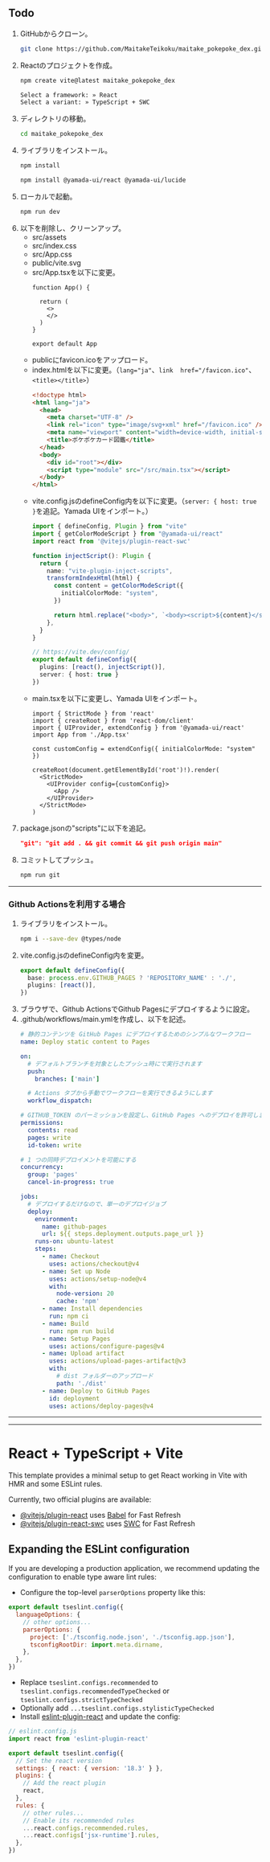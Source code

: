 ## Todo
1. GitHubからクローン。
    ```bash
    git clone https://github.com/MaitakeTeikoku/maitake_pokepoke_dex.git
    ```
1. Reactのプロジェクトを作成。
    ```bash
    npm create vite@latest maitake_pokepoke_dex
    ```
    ```bash
    Select a framework: » React
    Select a variant: » TypeScript + SWC
    ```
1. ディレクトリの移動。
    ```bash
    cd maitake_pokepoke_dex
    ```
1. ライブラリをインストール。
    ```bash
    npm install
    ```
    ```bash
    npm install @yamada-ui/react @yamada-ui/lucide
    ```
1. ローカルで起動。
    ```bash
    npm run dev
    ```
1. 以下を削除し、クリーンアップ。
    - src/assets
    - src/index.css
    - src/App.css
    - public/vite.svg
    - src/App.tsxを以下に変更。
        ```tsx
        function App() {

          return (
            <>
            </>
          )
        }

        export default App
        ```
    - publicにfavicon.icoをアップロード。
    - index.htmlを以下に変更。（`lang="ja"`、`link  href="/favicon.ico"`、`<title></title>`）
        ```html
        <!doctype html>
        <html lang="ja">
          <head>
            <meta charset="UTF-8" />
            <link rel="icon" type="image/svg+xml" href="/favicon.ico" />
            <meta name="viewport" content="width=device-width, initial-scale=1.0" />
            <title>ポケポケカード図鑑</title>
          </head>
          <body>
            <div id="root"></div>
            <script type="module" src="/src/main.tsx"></script>
          </body>
        </html>
        ```
    - vite.config.jsのdefineConfig内を以下に変更。（`server: { host: true }`を追記。Yamada UIをインポート。）
        ```ts
        import { defineConfig, Plugin } from "vite"
        import { getColorModeScript } from "@yamada-ui/react"
        import react from '@vitejs/plugin-react-swc'

        function injectScript(): Plugin {
          return {
            name: "vite-plugin-inject-scripts",
            transformIndexHtml(html) {
              const content = getColorModeScript({
                initialColorMode: "system",
              })

              return html.replace("<body>", `<body><script>${content}</script>`)
            },
          }
        }

        // https://vite.dev/config/
        export default defineConfig({
          plugins: [react(), injectScript()],
          server: { host: true }
        })
        ```
    - main.tsxを以下に変更し、Yamada UIをインポート。
        ```tsx
        import { StrictMode } from 'react'
        import { createRoot } from 'react-dom/client'
        import { UIProvider, extendConfig } from '@yamada-ui/react'
        import App from './App.tsx'

        const customConfig = extendConfig({ initialColorMode: "system" })

        createRoot(document.getElementById('root')!).render(
          <StrictMode>
            <UIProvider config={customConfig}>
              <App />
            </UIProvider>
          </StrictMode>
        )
        ```
1. package.jsonの"scripts"に以下を追記。
    ```json
    "git": "git add . && git commit && git push origin main"
    ```
1. コミットしてプッシュ。
    ```bash
    npm run git
    ```

---
### Github Actionsを利用する場合
1. ライブラリをインストール。
    ```bash
    npm i --save-dev @types/node
    ```
1. vite.config.jsのdefineConfig内を変更。
    ```ts
    export default defineConfig({
      base: process.env.GITHUB_PAGES ? 'REPOSITORY_NAME' : './',
      plugins: [react()],
    })
    ```
1. ブラウザで、Github ActionsでGithub Pagesにデプロイするように設定。
1. .github/workflows/main.ymlを作成し、以下を記述。
    ```yml
    # 静的コンテンツを GitHub Pages にデプロイするためのシンプルなワークフロー
    name: Deploy static content to Pages

    on:
      # デフォルトブランチを対象としたプッシュ時にで実行されます
      push:
        branches: ['main']

      # Actions タブから手動でワークフローを実行できるようにします
      workflow_dispatch:

    # GITHUB_TOKEN のパーミッションを設定し、GitHub Pages へのデプロイを許可します
    permissions:
      contents: read
      pages: write
      id-token: write

    # 1 つの同時デプロイメントを可能にする
    concurrency:
      group: 'pages'
      cancel-in-progress: true

    jobs:
      # デプロイするだけなので、単一のデプロイジョブ
      deploy:
        environment:
          name: github-pages
          url: ${{ steps.deployment.outputs.page_url }}
        runs-on: ubuntu-latest
        steps:
          - name: Checkout
            uses: actions/checkout@v4
          - name: Set up Node
            uses: actions/setup-node@v4
            with:
              node-version: 20
              cache: 'npm'
          - name: Install dependencies
            run: npm ci
          - name: Build
            run: npm run build
          - name: Setup Pages
            uses: actions/configure-pages@v4
          - name: Upload artifact
            uses: actions/upload-pages-artifact@v3
            with:
              # dist フォルダーのアップロード
              path: './dist'
          - name: Deploy to GitHub Pages
            id: deployment
            uses: actions/deploy-pages@v4
    ```

---
---


# React + TypeScript + Vite

This template provides a minimal setup to get React working in Vite with HMR and some ESLint rules.

Currently, two official plugins are available:

- [@vitejs/plugin-react](https://github.com/vitejs/vite-plugin-react/blob/main/packages/plugin-react/README.md) uses [Babel](https://babeljs.io/) for Fast Refresh
- [@vitejs/plugin-react-swc](https://github.com/vitejs/vite-plugin-react-swc) uses [SWC](https://swc.rs/) for Fast Refresh

## Expanding the ESLint configuration

If you are developing a production application, we recommend updating the configuration to enable type aware lint rules:

- Configure the top-level `parserOptions` property like this:

```js
export default tseslint.config({
  languageOptions: {
    // other options...
    parserOptions: {
      project: ['./tsconfig.node.json', './tsconfig.app.json'],
      tsconfigRootDir: import.meta.dirname,
    },
  },
})
```

- Replace `tseslint.configs.recommended` to `tseslint.configs.recommendedTypeChecked` or `tseslint.configs.strictTypeChecked`
- Optionally add `...tseslint.configs.stylisticTypeChecked`
- Install [eslint-plugin-react](https://github.com/jsx-eslint/eslint-plugin-react) and update the config:

```js
// eslint.config.js
import react from 'eslint-plugin-react'

export default tseslint.config({
  // Set the react version
  settings: { react: { version: '18.3' } },
  plugins: {
    // Add the react plugin
    react,
  },
  rules: {
    // other rules...
    // Enable its recommended rules
    ...react.configs.recommended.rules,
    ...react.configs['jsx-runtime'].rules,
  },
})
```

